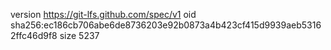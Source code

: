 version https://git-lfs.github.com/spec/v1
oid sha256:ec186cb706abe6de8736203e92b0873a4b423cf415d9939aeb53162ffc46d9f8
size 5237
